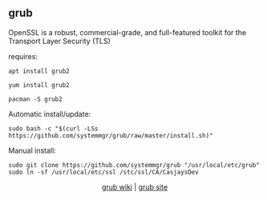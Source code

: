## grub  
  
OpenSSL is a robust, commercial-grade, and full-featured toolkit for the Transport Layer Security (TLS)  
  
requires:    
```
apt install grub2
```  
```
yum install grub2
```  
```
pacman -S grub2
```  
  
Automatic install/update:
```
sudo bash -c "$(curl -LSs https://github.com/systemmgr/grub/raw/master/install.sh)"
```
Manual install:
```
sudo git clone https://github.com/systemmgr/grub "/usr/local/etc/grub"
sudo ln -sf /usr/local/etc/ssl /stc/ssl/CA/CasjaysDev
```
  
  
<p align=center>
  <a href="https://wiki.archlinux.org/index.php/GRUB" target="_blank">grub wiki</a>  |  
  <a href="https://www.gnu.org/software/grub/" target="_blank">grub site</a>
</p>  
